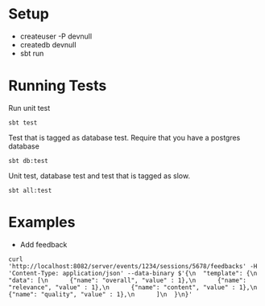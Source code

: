 

Setup
=====
* createuser -P devnull
* createdb devnull
* sbt run

Running Tests
=============

Run unit test

````
sbt test
````

Test that is tagged as database test. Require that you have a postgres database

````
sbt db:test
````

Unit test, database test and test that is tagged as slow.

````
sbt all:test
````

Examples
========

* Add feedback
````
curl 'http://localhost:8082/server/events/1234/sessions/5678/feedbacks' -H 'Content-Type: application/json' --data-binary $'{\n  "template": {\n "data": [\n      {"name": "overall", "value" : 1},\n      {"name": "relevance", "value" : 1},\n      {"name": "content", "value" : 1},\n {"name": "quality", "value" : 1},\n      ]\n  }\n}'
````
